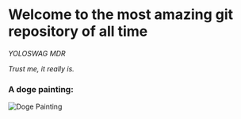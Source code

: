 <h1>Welcome to the most amazing git repository of all time</h1>

<i>YOLOSWAG MDR</i>

<i>Trust me, it really is.</i>

<h3>A doge painting:</h3>

<img src="https://cdn0.artstation.com/p/assets/images/images/000/714/372/large/kan-liu-666k-doge.jpg?1443927693" alt="Doge Painting" />
